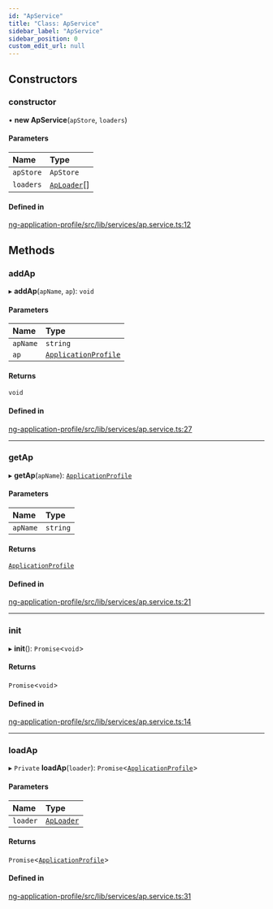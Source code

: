 ```yaml
---
id: "ApService"
title: "Class: ApService"
sidebar_label: "ApService"
sidebar_position: 0
custom_edit_url: null
---
```


## Constructors

### constructor

• **new ApService**(`apStore`, `loaders`)

#### Parameters

| Name | Type |
| :------ | :------ |
| `apStore` | `ApStore` |
| `loaders` | [`ApLoader`](../interfaces/ApLoader)[] |

#### Defined in

[ng-application-profile/src/lib/services/ap.service.ts:12](https://github.com/cognizone/ng-cognizone/blob/0401c67/libs/ng-application-profile/src/lib/services/ap.service.ts#L12)

## Methods

### addAp

▸ **addAp**(`apName`, `ap`): `void`

#### Parameters

| Name | Type |
| :------ | :------ |
| `apName` | `string` |
| `ap` | [`ApplicationProfile`](../modules#applicationprofile) |

#### Returns

`void`

#### Defined in

[ng-application-profile/src/lib/services/ap.service.ts:27](https://github.com/cognizone/ng-cognizone/blob/0401c67/libs/ng-application-profile/src/lib/services/ap.service.ts#L27)

___

### getAp

▸ **getAp**(`apName`): [`ApplicationProfile`](../modules#applicationprofile)

#### Parameters

| Name | Type |
| :------ | :------ |
| `apName` | `string` |

#### Returns

[`ApplicationProfile`](../modules#applicationprofile)

#### Defined in

[ng-application-profile/src/lib/services/ap.service.ts:21](https://github.com/cognizone/ng-cognizone/blob/0401c67/libs/ng-application-profile/src/lib/services/ap.service.ts#L21)

___

### init

▸ **init**(): `Promise`<`void`\>

#### Returns

`Promise`<`void`\>

#### Defined in

[ng-application-profile/src/lib/services/ap.service.ts:14](https://github.com/cognizone/ng-cognizone/blob/0401c67/libs/ng-application-profile/src/lib/services/ap.service.ts#L14)

___

### loadAp

▸ `Private` **loadAp**(`loader`): `Promise`<[`ApplicationProfile`](../modules#applicationprofile)\>

#### Parameters

| Name | Type |
| :------ | :------ |
| `loader` | [`ApLoader`](../interfaces/ApLoader) |

#### Returns

`Promise`<[`ApplicationProfile`](../modules#applicationprofile)\>

#### Defined in

[ng-application-profile/src/lib/services/ap.service.ts:31](https://github.com/cognizone/ng-cognizone/blob/0401c67/libs/ng-application-profile/src/lib/services/ap.service.ts#L31)
